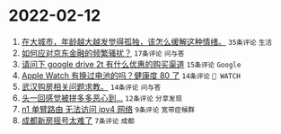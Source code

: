 # 2022-02-12

1. [在大城市，年龄越大越发觉得孤独，该怎么缓解这种情绪。](https://www.v2ex.com/t/833351) `35条评论` `生活`
1. [如何应对京东金融的频繁骚扰？](https://www.v2ex.com/t/833343) `17条评论` `问与答`
1. [请问下 google drive 2t 有什么优惠的购买渠道](https://www.v2ex.com/t/833348) `15条评论` `Google`
1. [Apple Watch 有换过电池的吗？健康度 80 了](https://www.v2ex.com/t/833347) `14条评论` ` WATCH`
1. [武汉购房相关问题求教。](https://www.v2ex.com/t/833345) `14条评论` `问与答`
1. [头一回感觉被拼多多恶心到…](https://www.v2ex.com/t/833350) `12条评论` `分享发现`
1. [n1 单臂路由 无法访问 ipv4 网络](https://www.v2ex.com/t/833342) `9条评论` `宽带症候群`
1. [成都新房摇号太难了](https://www.v2ex.com/t/833355) `7条评论` `成都`
